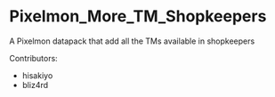 # Pixelmon_More_TM_Shopkeepers

A Pixelmon datapack that add all the TMs available in shopkeepers 

Contributors:
- hisakiyo
- bliz4rd
